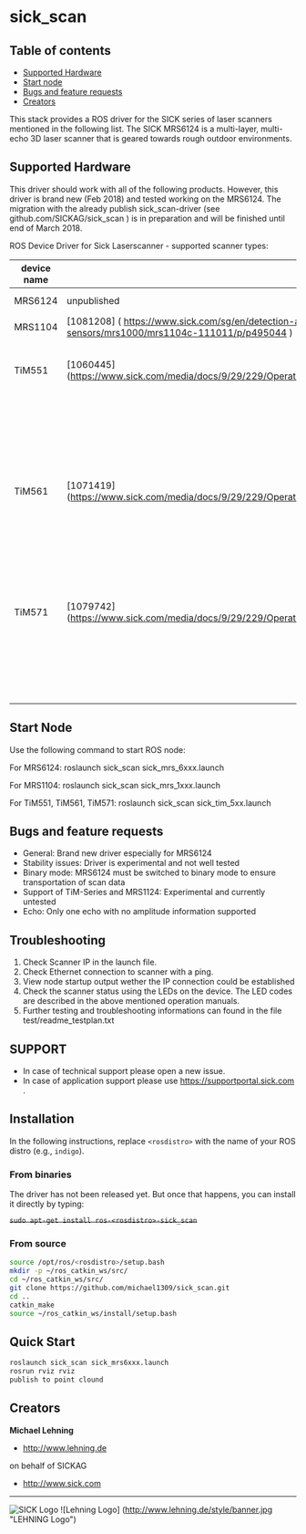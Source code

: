 # sick_scan

## Table of contents

- [Supported Hardware](#supported-hardware)
- [Start node](#start-node)
- [Bugs and feature requests](#bugs-and-feature-requests)
- [Creators](#creators)

This stack provides a ROS driver for the SICK series of laser scanners mentioned in the following list.
The SICK MRS6124 is a multi-layer, multi-echo 3D laser scanner that is geared
towards rough outdoor environments. 

## Supported Hardware

This driver should work with all of the following products. However, this driver is brand new (Feb 2018) 
and tested working on the MRS6124. The migration with the already publish sick_scan-driver (see github.com/SICKAG/sick_scan ) is in preparation
and will be finished until end of March 2018.

ROS Device Driver for Sick Laserscanner - supported scanner types: 

| **device name**    |  **part no.**                                                                                                                | **description**                                | **tested?**     |
|--------------------|------------------------------------------------------------------------------------------------------------------------------|------------------------------------------------|:---------------:|
| MRS6124            | unpublished                                                                                                                  | 24 layer (standard)                            | ✔ [experimental]|
| MRS1104            | [1081208]  ( https://www.sick.com/sg/en/detection-and-ranging-solutions/3d-lidar-sensors/mrs1000/mrs1104c-111011/p/p495044 ) | 4 layer                                        | ✔ [experimental]|
| TiM551             | [1060445]  (https://www.sick.com/media/docs/9/29/229/Operating_instructions_TiM55x_TiM56x_TiM57x_de_IM0051229.PDF)           | 1 layer max. range: 10m, ang. resol. 1.00[deg] | ✔ [experimental]|
|                    |                                                                                                                              |  ang. resolution: 1.00[deg] Scan-Rate: 15 Hz   |                 |
| TiM561             | [1071419]  (https://www.sick.com/media/docs/9/29/229/Operating_instructions_TiM55x_TiM56x_TiM57x_de_IM0051229.PDF)           | 1 layer max. range: 10m, ang. resol. 0.33 [deg]| ✔ [experimental]|
|                    |                                                                                                                              |  ang. resolution: 0.33[deg] Scan-Rate: 15 Hz   |                 |
| TiM571             | [1079742]  (https://www.sick.com/media/docs/9/29/229/Operating_instructions_TiM55x_TiM56x_TiM57x_de_IM0051229.PDF)           | 1 layer max. range: 25m, ang. resol. 0.33 [deg]| ✔ [experimental]|
|                    |                                                                                                                              |  ang. resolution: 0.33[deg] Scan-Rate: 15 Hz   |                 |

##  Start Node

Use the following command to start ROS node:

For MRS6124:
roslaunch sick_scan sick_mrs_6xxx.launch

For MRS1104:
roslaunch sick_scan sick_mrs_1xxx.launch

For TiM551, TiM561, TiM571:
roslaunch sick_scan sick_tim_5xx.launch

## Bugs and feature requests

- General: Brand new driver especially for MRS6124 
- Stability issues: Driver is experimental and not well tested
- Binary mode: MRS6124 must be switched to binary mode to ensure transportation of scan data
- Support of TiM-Series and MRS1124: Experimental and currently untested
- Echo: Only one echo with no amplitude information supported


## Troubleshooting 

1. Check Scanner IP in the launch file. 
2. Check Ethernet connection to scanner with a ping. 
3. View node startup output wether the IP connection could be established 
4. Check the scanner status using the LEDs on the device. The LED codes are described in the above mentioned operation manuals.
5. Further testing and troubleshooting informations can found in the file test/readme_testplan.txt

## SUPPORT
 
* In case of technical support please open a new issue. 
* In case of application support please use [https://supportportal.sick.com ](https://supportportal.sick.com).


## Installation

In the following instructions, replace `<rosdistro>` with the name of your ROS distro (e.g., `indigo`).

### From binaries

The driver has not been released yet. But once that happens, you can install it directly by typing:

~~`sudo apt-get install ros-<rosdistro>-sick_scan`~~

### From source

```bash
source /opt/ros/<rosdistro>/setup.bash
mkdir -p ~/ros_catkin_ws/src/
cd ~/ros_catkin_ws/src/
git clone https://github.com/michael1309/sick_scan.git
cd ..
catkin_make
source ~/ros_catkin_ws/install/setup.bash
```

## Quick Start

```bash
roslaunch sick_scan sick_mrs6xxx.launch
rosrun rviz rviz
publish to point clound
```

## Creators

**Michael Lehning**

- <http://www.lehning.de>

on behalf of SICKAG 

- <http://www.sick.com>

------------------------------------------------------------------------

![SICK Logo](https://sick-syd.data.continum.net/static_2018013123/_ui/desktop/common/images/base/pics/logo.png "SICK Logo")
![Lehning Logo] (http://www.lehning.de/style/banner.jpg "LEHNING Logo")

